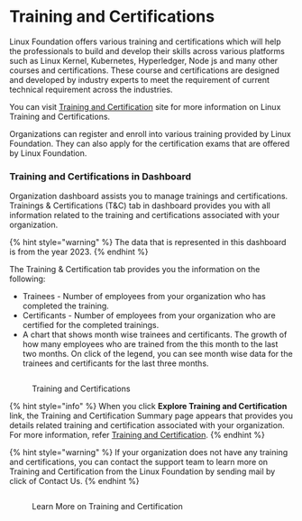 # Training and Certifications

Linux Foundation offers various training and certifications which will help the professionals to build and develop their skills across various platforms such as Linux Kernel, Kubernetes, Hyperledger, Node js and many other courses and certifications. These course and certifications are designed and developed by industry experts to meet the requirement of current technical requirement across the industries.

You can visit [Training and Certification](https://training.linuxfoundation.org/) site for more information on Linux Training and Certifications.

Organizations can register and enroll into various training provided by Linux Foundation. They can also apply for the certification exams that are offered by Linux Foundation.

### Training and Certifications in Dashboard <a href="#training-and-certifications-in-dashboard" id="training-and-certifications-in-dashboard"></a>

Organization dashboard assists you to manage trainings and certifications. Trainings & Certifications (T\&C) tab in dashboard provides you with all information related to the training and certifications associated with your organization.

{% hint style="warning" %}
The data that is represented in this dashboard is from the year 2023.
{% endhint %}

The Training & Certification tab provides you the information on the following:

* Trainees - Number of employees from your organization who has completed the training.
* Certificants - Number of employees from your organization who are certified for the completed trainings.
* A chart that shows month wise trainees and certificants. The growth of how many employees who are trained from the this month to the last two months. On click of the legend, you can see month wise data for the trainees and certificants for the last three months.

<figure><img src="https://2145393087-files.gitbook.io/~/files/v0/b/gitbook-x-prod.appspot.com/o/spaces%2F-MCG-Km6_RcGyUVKsLIx%2Fuploads%2FmttVfc6MbP7FVuOwyVf6%2FTC.png?alt=media&#x26;token=8df1876e-5659-484c-8501-8f2293a522a1" alt=""><figcaption><p>Training and Certifications</p></figcaption></figure>

{% hint style="info" %}
When you click **Explore Training and Certification** link, the Training and Certification Summary page appears that provides you details related training and certification associated with your organization. For more information, refer [Training and Certification](https://docs.linuxfoundation.org/lfx/organization-dashboard/training-and-certifications).
{% endhint %}

{% hint style="warning" %}
If your organization does not have any training and certifications, you can contact the support team to learn more on Training and Certification from the Linux Foundation by sending mail by click of Contact Us.
{% endhint %}

<figure><img src="https://2145393087-files.gitbook.io/~/files/v0/b/gitbook-x-prod.appspot.com/o/spaces%2F-MCG-Km6_RcGyUVKsLIx%2Fuploads%2FqCC8DjiwWMGuP6MoBqLM%2FTC1.png?alt=media&#x26;token=9ef68187-58d4-4d68-9207-573a96800a7d" alt=""><figcaption><p>Learn More on Training and Certification</p></figcaption></figure>
